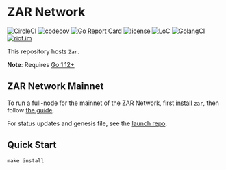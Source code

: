 # ZAR Network

[![CircleCI](https://circleci.com/gh/zar-network/zar-network/tree/master.svg?style=shield)](https://circleci.com/gh/zar-network/zar-network/tree/master)
[![codecov](https://codecov.io/gh/zar-network/zar-network/branch/master/graph/badge.svg)](https://codecov.io/gh/zar-network/zar-network)
[![Go Report Card](https://goreportcard.com/badge/github.com/zar-network/zar-network)](https://goreportcard.com/report/github.com/zar-network/zar-network)
[![license](https://img.shields.io/github/license/zar-network/zar-network.svg)](https://github.com/zar-network/zar-network/blob/master/LICENSE)
[![LoC](https://tokei.rs/b1/github/zar-network/zar-network)](https://github.com/zar-network/zar-network)
[![GolangCI](https://golangci.com/badges/github.com/zar-network/zar-network.svg)](https://golangci.com/r/github.com/zar-network/zar-network)
[![riot.im](https://img.shields.io/badge/riot.im-JOIN%20CHAT-green.svg)](https://riot.im/app/#/room/#cosmos-sdk:matrix.org)

This repository hosts `Zar`.

**Note**: Requires [Go 1.12+](https://golang.org/dl/)

## ZAR Network Mainnet

To run a full-node for the mainnet of the ZAR Network, first [install `zar`](./docs/installation.md), then follow [the guide](./docs/join-mainnet.md).

For status updates and genesis file, see the [launch repo](https://github.com/zar-network/launch).

## Quick Start

```
make install
```
